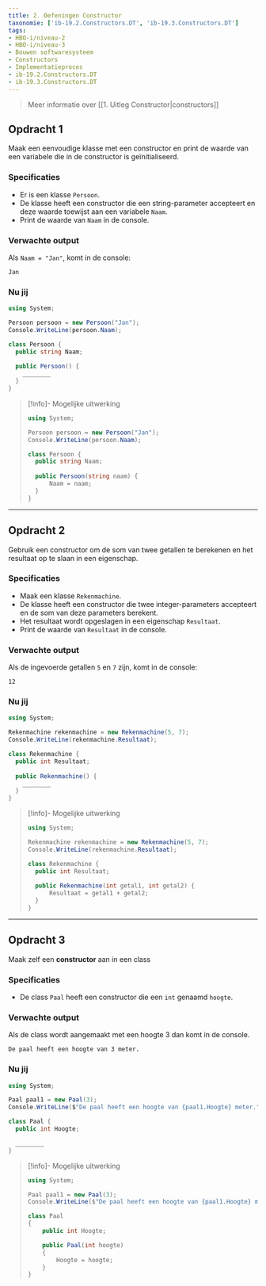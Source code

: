 ```yaml
---
title: 2. Oefeningen Constructor
taxonomie: ['ib-19.2.Constructors.DT', 'ib-19.3.Constructors.DT']
tags:
- HBO-i/niveau-2
- HBO-i/niveau-3
- Bouwen softwaresysteem
- Constructors
- Implementatieproces
- ib-19.2.Constructors.DT
- ib-19.3.Constructors.DT
---
```


> Meer informatie over [[1. Uitleg Constructor|constructors]]

## Opdracht 1
Maak een eenvoudige klasse met een constructor en print de waarde van een variabele die in de constructor is geïnitialiseerd.

### Specificaties
- Er is een klasse `Persoon`.
- De klasse heeft een constructor die een string-parameter accepteert en deze waarde toewijst aan een variabele `Naam`.
- Print de waarde van `Naam` in de console.

### Verwachte output
Als `Naam = "Jan"`, komt in de console:
```
Jan
```

### Nu jij
``` csharp runner
using System;

Persoon persoon = new Persoon("Jan");
Console.WriteLine(persoon.Naam);

class Persoon {
  public string Naam;
  
  public Persoon() {   
    ________ 
  }
}

``` 

> [!info]- Mogelijke uitwerking
> ``` csharp
> using System;
>
> Persoon persoon = new Persoon("Jan");
> Console.WriteLine(persoon.Naam);
>
> class Persoon {
>   public string Naam;
>   
>   public Persoon(string naam) {
>       Naam = naam;
>   }
> }
> ```

---

## Opdracht 2
Gebruik een constructor om de som van twee getallen te berekenen en het resultaat op te slaan in een eigenschap.

### Specificaties
- Maak een klasse `Rekenmachine`.
- De klasse heeft een constructor die twee integer-parameters accepteert en de som van deze parameters berekent.
- Het resultaat wordt opgeslagen in een eigenschap `Resultaat`.
- Print de waarde van `Resultaat` in de console.

### Verwachte output
Als de ingevoerde getallen `5` en `7` zijn, komt in de console:
```
12
```

### Nu jij
``` csharp runner
using System;

Rekenmachine rekenmachine = new Rekenmachine(5, 7);
Console.WriteLine(rekenmachine.Resultaat);

class Rekenmachine {
  public int Resultaat;
  
  public Rekenmachine() {
    ________
  }
}


``` 

> [!info]- Mogelijke uitwerking
> ``` csharp
> using System;
> 
> Rekenmachine rekenmachine = new Rekenmachine(5, 7);
> Console.WriteLine(rekenmachine.Resultaat);
>
> class Rekenmachine {
>   public int Resultaat;
>   
>   public Rekenmachine(int getal1, int getal2) {
>       Resultaat = getal1 + getal2;
>   }
> }
> ```

---

## Opdracht 3
Maak zelf een **constructor** aan in een class

### Specificaties
- De class `Paal` heeft een constructor die een `int` genaamd `hoogte`.

### Verwachte output
Als de class wordt aangemaakt met een hoogte 3 dan komt in de console.
```
De paal heeft een hoogte van 3 meter.
```

### Nu jij
``` csharp runner
using System;

Paal paal1 = new Paal(3);
Console.WriteLine($"De paal heeft een hoogte van {paal1.Hoogte} meter.");

class Paal {
  public int Hoogte;

  ________
}
``` 

> [!info]- Mogelijke uitwerking
> ``` csharp
> using System;
> 
> Paal paal1 = new Paal(3);
> Console.WriteLine($"De paal heeft een hoogte van {paal1.Hoogte} meter.");
> 
> class Paal
> {
>     public int Hoogte;
> 
>     public Paal(int hoogte)
>     {
>         Hoogte = hoogte;
>     }
> }
> ```
